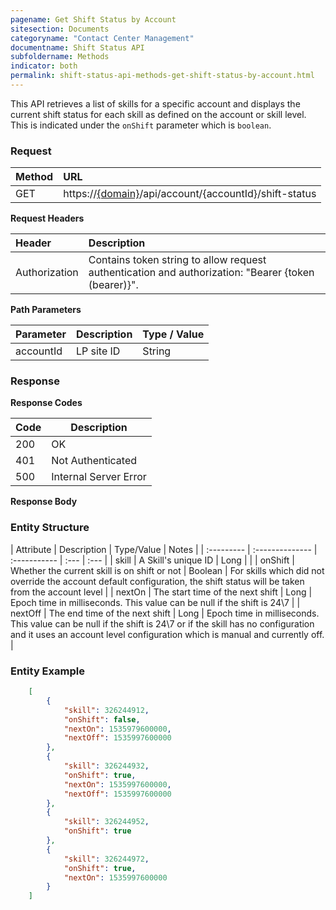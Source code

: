 ```yaml
---
pagename: Get Shift Status by Account
sitesection: Documents
categoryname: "Contact Center Management"
documentname: Shift Status API
subfoldername: Methods
indicator: both
permalink: shift-status-api-methods-get-shift-status-by-account.html
---
```


This API retrieves a list of skills for a specific account and displays the current shift status for each skill as defined on the account or skill level. This is indicated under the `onShift` parameter which is `boolean`.

### Request

 |Method           |        URL |
 |:-------          |       :------     |
| GET | https://[{domain}](/agent-domain-domain-api.html)/api/account/{accountId}/shift-status |

**Request Headers**

 |Header      |             Description |
| :-------       |          :------     |
 |Authorization | Contains token string to allow request authentication and authorization: "Bearer {token (bearer)}". |

**Path Parameters**

| Parameter   |  Description   |   Type / Value  |
 |:---------- |  :------------- |  :-------------  |
| accountId |    LP site ID    |   String  |


### Response

**Response Codes**

| Code | Description           |
|------|-----------------------|
| 200  | OK                    |
| 401  | Not Authenticated     |
| 500  | Internal Server Error |

**Response Body**

### Entity Structure

| Attribute | Description | Type/Value | Notes |
| :--------- | :-------------- | :----------- | :--- | :--- |
| skill | A Skill's unique ID | Long | |
| onShift | Whether the current skill is on shift or not | Boolean | For skills which did not override the account default configuration, the shift status will be taken from the account level |
| nextOn | The start time of the next shift | Long | Epoch time in milliseconds. This value can be null if the shift is 24\7 |
| nextOff | The end time of the next shift | Long | Epoch time in milliseconds. This value can be null if the shift is 24\7 or if the skill has no configuration and it uses an account level configuration which is manual and currently off. |

### Entity Example

```json
    [
        {
            "skill": 326244912,
            "onShift": false,
            "nextOn": 1535979600000,
            "nextOff": 1535997600000
        },
        {
            "skill": 326244932,
            "onShift": true,
            "nextOn": 1535997600000,
            "nextOff": 1535997600000
        },
        {
            "skill": 326244952,
            "onShift": true
        },
        {
            "skill": 326244972,
            "onShift": true,
            "nextOn": 1535997600000
        }
    ]
```